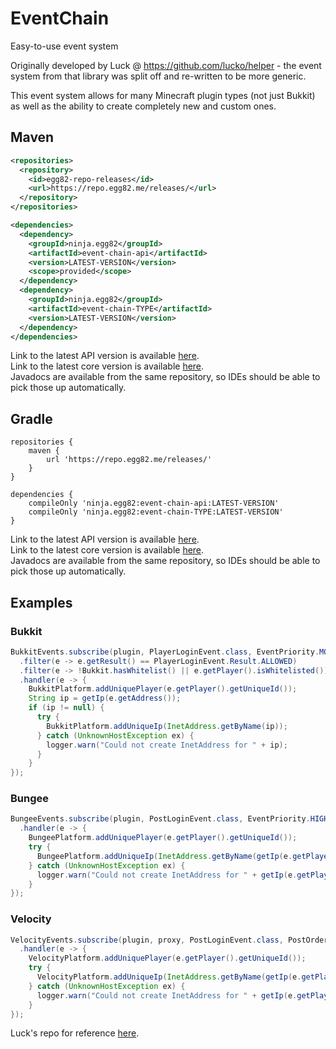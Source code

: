 # EventChain

Easy-to-use event system

Originally developed by Luck @ https://github.com/lucko/helper - the event system from that library was split off and re-written to be more generic.

This event system allows for many Minecraft plugin types (not just Bukkit) as well as the ability to create completely new and custom ones.

## Maven

```XML
<repositories>
  <repository>
    <id>egg82-repo-releases</id>
    <url>https://repo.egg82.me/releases/</url>
  </repository>
</repositories>

<dependencies>
  <dependency>
    <groupId>ninja.egg82</groupId>
    <artifactId>event-chain-api</artifactId>
    <version>LATEST-VERSION</version>
    <scope>provided</scope>
  </dependency>
  <dependency>
    <groupId>ninja.egg82</groupId>
    <artifactId>event-chain-TYPE</artifactId>
    <version>LATEST-VERSION</version>
  </dependency>
</dependencies>
```

Link to the latest API version is available [here](https://repo.egg82.me/releases/ninja/egg82/event-chain-api/).<br/>
Link to the latest core version is available [here](https://repo.egg82.me/releases/ninja/egg82/event-chain-common/).<br/>
Javadocs are available from the same repository, so IDEs should be able to pick those up automatically.

## Gradle

```Gradle
repositories {
    maven {
        url 'https://repo.egg82.me/releases/'
    }
}

dependencies {
    compileOnly 'ninja.egg82:event-chain-api:LATEST-VERSION'
    compileOnly 'ninja.egg82:event-chain-TYPE:LATEST-VERSION'
}
```

Link to the latest API version is available [here](https://repo.egg82.me/releases/ninja/egg82/event-chain-api/).<br/>
Link to the latest core version is available [here](https://repo.egg82.me/releases/ninja/egg82/event-chain-common/).<br/>
Javadocs are available from the same repository, so IDEs should be able to pick those up automatically.

## Examples

### Bukkit

```Java
BukkitEvents.subscribe(plugin, PlayerLoginEvent.class, EventPriority.MONITOR)
  .filter(e -> e.getResult() == PlayerLoginEvent.Result.ALLOWED)
  .filter(e -> !Bukkit.hasWhitelist() || e.getPlayer().isWhitelisted())
  .handler(e -> {
    BukkitPlatform.addUniquePlayer(e.getPlayer().getUniqueId());
    String ip = getIp(e.getAddress());
    if (ip != null) {
      try {
        BukkitPlatform.addUniqueIp(InetAddress.getByName(ip));
      } catch (UnknownHostException ex) {
        logger.warn("Could not create InetAddress for " + ip);
      }
    }
});
```

### Bungee

```Java
BungeeEvents.subscribe(plugin, PostLoginEvent.class, EventPriority.HIGHEST)
  .handler(e -> {
    BungeePlatform.addUniquePlayer(e.getPlayer().getUniqueId());
    try {
      BungeePlatform.addUniqueIp(InetAddress.getByName(getIp(e.getPlayer().getAddress())));
    } catch (UnknownHostException ex) {
      logger.warn("Could not create InetAddress for " + getIp(e.getPlayer().getAddress()));
    }
});
```

### Velocity

```Java
VelocityEvents.subscribe(plugin, proxy, PostLoginEvent.class, PostOrder.LAST)
  .handler(e -> {
    VelocityPlatform.addUniquePlayer(e.getPlayer().getUniqueId());
    try {
      VelocityPlatform.addUniqueIp(InetAddress.getByName(getIp(e.getPlayer().getRemoteAddress())));
    } catch (UnknownHostException ex) {
      logger.warn("Could not create InetAddress for " + getIp(e.getPlayer().getRemoteAddress()));
    }
});
```

Luck's repo for reference [here](https://github.com/lucko/helper/wiki/helper:-Events).
